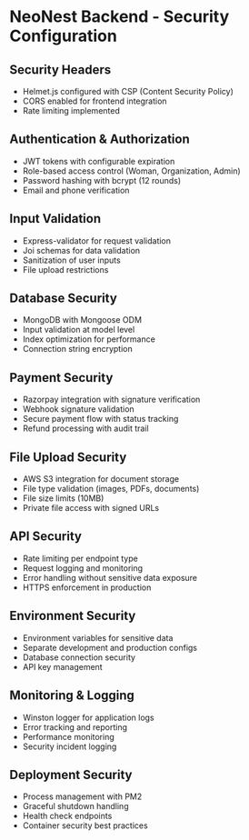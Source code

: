 # NeoNest Backend - Security Configuration

## Security Headers
- Helmet.js configured with CSP (Content Security Policy)
- CORS enabled for frontend integration
- Rate limiting implemented

## Authentication & Authorization
- JWT tokens with configurable expiration
- Role-based access control (Woman, Organization, Admin)
- Password hashing with bcrypt (12 rounds)
- Email and phone verification

## Input Validation
- Express-validator for request validation
- Joi schemas for data validation
- Sanitization of user inputs
- File upload restrictions

## Database Security
- MongoDB with Mongoose ODM
- Input validation at model level
- Index optimization for performance
- Connection string encryption

## Payment Security
- Razorpay integration with signature verification
- Webhook signature validation
- Secure payment flow with status tracking
- Refund processing with audit trail

## File Upload Security
- AWS S3 integration for document storage
- File type validation (images, PDFs, documents)
- File size limits (10MB)
- Private file access with signed URLs

## API Security
- Rate limiting per endpoint type
- Request logging and monitoring
- Error handling without sensitive data exposure
- HTTPS enforcement in production

## Environment Security
- Environment variables for sensitive data
- Separate development and production configs
- Database connection security
- API key management

## Monitoring & Logging
- Winston logger for application logs
- Error tracking and reporting
- Performance monitoring
- Security incident logging

## Deployment Security
- Process management with PM2
- Graceful shutdown handling
- Health check endpoints
- Container security best practices
